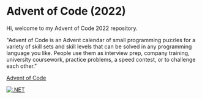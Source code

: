 # Advent of Code (2022)

Hi, welcome to my Advent of Code 2022 repository.

"Advent of Code is an Advent calendar of small programming puzzles for a variety of skill sets and skill levels that can be solved in any programming language you like. People use them as interview prep, company training, university coursework, practice problems, a speed contest, or to challenge each other."

[Advent of Code](https://adventofcode.com/)

[![.NET](https://github.com/dbeusink/advent-of-code-2022/actions/workflows/dotnet.yml/badge.svg?branch=main)](https://github.com/dbeusink/advent-of-code-2022/actions/workflows/dotnet.yml)
